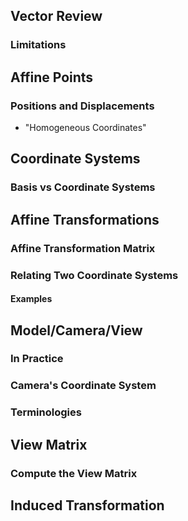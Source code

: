 ## Vector Review
### Limitations

## Affine Points
### Positions and Displacements
- "Homogeneous Coordinates"

## Coordinate Systems
### Basis vs Coordinate Systems

## Affine Transformations
### Affine Transformation Matrix
### Relating Two Coordinate Systems
#### Examples

## Model/Camera/View
### In Practice
### Camera's Coordinate System
### Terminologies

## View Matrix 
### Compute the View Matrix

## Induced Transformation